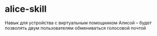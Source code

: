 # alice-skill
Навык для устройства с виртуальным помощником Алисой – будет позволять двум пользователям обмениваться голосовой почтой
